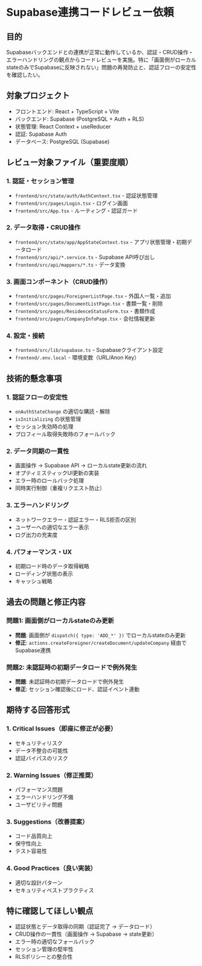 # Supabase連携コードレビュー依頼

## 目的
Supabaseバックエンドとの連携が正常に動作しているか、認証・CRUD操作・エラーハンドリングの観点からコードレビューを実施。特に「画面側がローカルstateのみでSupabaseに反映されない」問題の再発防止と、認証フローの安定性を確認したい。

## 対象プロジェクト
- フロントエンド: React + TypeScript + Vite
- バックエンド: Supabase (PostgreSQL + Auth + RLS)
- 状態管理: React Context + useReducer
- 認証: Supabase Auth
- データベース: PostgreSQL (Supabase)

## レビュー対象ファイル（重要度順）

### 1. 認証・セッション管理
- `frontend/src/state/auth/AuthContext.tsx` - 認証状態管理
- `frontend/src/pages/Login.tsx` - ログイン画面
- `frontend/src/App.tsx` - ルーティング・認証ガード

### 2. データ取得・CRUD操作
- `frontend/src/state/app/AppStateContext.tsx` - アプリ状態管理・初期データロード
- `frontend/src/api/*.service.ts` - Supabase API呼び出し
- `frontend/src/api/mappers/*.ts` - データ変換

### 3. 画面コンポーネント（CRUD操作）
- `frontend/src/pages/ForeignerListPage.tsx` - 外国人一覧・追加
- `frontend/src/pages/DocumentListPage.tsx` - 書類一覧・削除
- `frontend/src/pages/ResidenceStatusForm.tsx` - 書類作成
- `frontend/src/pages/CompanyInfoPage.tsx` - 会社情報更新

### 4. 設定・接続
- `frontend/src/lib/supabase.ts` - Supabaseクライアント設定
- `frontend/.env.local` - 環境変数（URL/Anon Key）

## 技術的懸念事項

### 1. 認証フローの安定性
- `onAuthStateChange` の適切な購読・解除
- `isInitializing` の状態管理
- セッション失効時の処理
- プロフィール取得失敗時のフォールバック

### 2. データ同期の一貫性
- 画面操作 → Supabase API → ローカルstate更新の流れ
- オプティミスティックUI更新の実装
- エラー時のロールバック処理
- 同時実行制御（重複リクエスト防止）

### 3. エラーハンドリング
- ネットワークエラー・認証エラー・RLS拒否の区別
- ユーザーへの適切なエラー表示
- ログ出力の充実度

### 4. パフォーマンス・UX
- 初期ロード時のデータ取得戦略
- ローディング状態の表示
- キャッシュ戦略

## 過去の問題と修正内容

### 問題1: 画面側がローカルstateのみ更新
- **問題**: 画面側が `dispatch({ type: 'ADD_*' })` でローカルstateのみ更新
- **修正**: `actions.createForeigner/createDocument/updateCompany` 経由でSupabase連携

### 問題2: 未認証時の初期データロードで例外発生
- **問題**: 未認証時の初期データロードで例外発生
- **修正**: セッション確認後にロード、認証イベント連動

## 期待する回答形式

### 1. Critical Issues（即座に修正が必要）
- セキュリティリスク
- データ不整合の可能性
- 認証バイパスのリスク

### 2. Warning Issues（修正推奨）
- パフォーマンス問題
- エラーハンドリング不備
- ユーザビリティ問題

### 3. Suggestions（改善提案）
- コード品質向上
- 保守性向上
- テスト容易性

### 4. Good Practices（良い実装）
- 適切な設計パターン
- セキュリティベストプラクティス

## 特に確認してほしい観点

- 認証状態とデータ取得の同期（認証完了 → データロード）
- CRUD操作の一貫性（画面操作 → Supabase → state更新）
- エラー時の適切なフォールバック
- セッション管理の堅牢性
- RLSポリシーとの整合性
